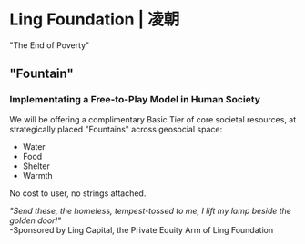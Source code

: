 # Ling Foundation | 凌朝
"The End of Poverty"

## "Fountain"
### Implementating a Free-to-Play Model in Human Society
We will be offering a complimentary Basic Tier of core societal resources, at strategically placed "Fountains" across geosocial space:
* Water
* Food
* Shelter
* Warmth

No cost to user, no strings attached. 

_"Send these, the homeless, tempest-tossed to me, I lift my lamp beside the golden door!"_  
-Sponsored by Ling Capital, the Private Equity Arm of Ling Foundation
